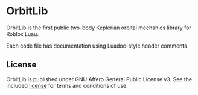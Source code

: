 # OrbitLib
OrbitLib is the first public two-body Keplerian orbital mechanics library for Roblox Luau.

Each code file has documentation using Luadoc-style header comments

## License

OrbitLib is published under GNU Affero General Public License v3. See the included [license](license.md) for terms and conditions of use.